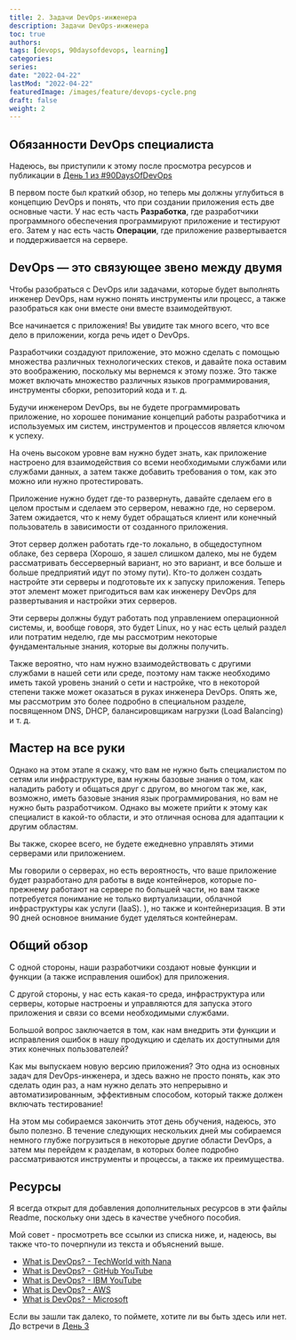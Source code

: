 ```yaml
---
title: 2. Задачи DevOps-инженера
description: Задачи DevOps-инженера
toc: true
authors:
tags: [devops, 90daysofdevops, learning]
categories:
series:
date: "2022-04-22"
lastMod: "2022-04-22"
featuredImage: /images/feature/devops-cycle.png
draft: false
weight: 2
---
```


## Обязанности DevOps специалиста

Надеюсь, вы приступили к этому после просмотра ресурсов и публикации в [День 1 из #90DaysOfDevOps](../day01)

В первом посте был краткий обзор, но теперь мы должны углубиться в концепцию DevOps и понять, что при создании приложения есть две основные части. У нас есть часть **Разработка**, где разработчики программного обеспечения программируют приложение и тестируют его. Затем у нас есть часть **Операции**, где приложение развертывается и поддерживается на сервере.

## DevOps — это связующее звено между двумя

Чтобы разобраться с DevOps или задачами, которые будет выполнять инженер DevOps, нам нужно понять инструменты или процесс, а также разобраться как они вместе они вместе взаимодейтвуют.

Все начинается с приложения! Вы увидите так много всего, что все дело в приложении, когда речь идет о DevOps.

Разработчики создадуют приложение, это можно сделать с помощью множества различных технологических стеков, и давайте пока оставим это воображению, поскольку мы вернемся к этому позже. Это также может включать множество различных языков программирования, инструменты сборки, репозиторий кода и т. д.

Будучи инженером DevOps, вы не будете программировать приложение, но хорошее понимание концепций работы разработчика и используемых им систем, инструментов и процессов является ключом к успеху.

На очень высоком уровне вам нужно будет знать, как приложение настроено для взаимодействия со всеми необходимыми службами или службами данных, а затем также добавить требования о том, как это можно или нужно протестировать.

Приложение нужно будет где-то развернуть, давайте сделаем его в целом простым и сделаем это сервером, неважно где, но сервером. Затем ожидается, что к нему будет обращаться клиент или конечный пользователь в зависимости от созданного приложения.

Этот сервер должен работать где-то локально, в общедоступном облаке, без сервера (Хорошо, я зашел слишком далеко, мы не будем рассматривать бессерверный вариант, но это вариант, и все больше и больше предприятий идут по этому пути). Кто-то должен создать настройте эти серверы и подготовьте их к запуску приложения. Теперь этот элемент может пригодиться вам как инженеру DevOps для развертывания и настройки этих серверов.

Эти серверы должны будут работать под управлением операционной системы, и, вообще говоря, это будет Linux, но у нас есть целый раздел или потратим неделю, где мы рассмотрим некоторые фундаментальные знания, которые вы должны получить.

Также вероятно, что нам нужно взаимодействовать с другими службами в нашей сети или среде, поэтому нам также необходимо иметь такой уровень знаний о сети и настройке, что в некоторой степени также может оказаться в руках инженера DevOps. Опять же, мы рассмотрим это более подробно в специальном разделе, посвященном DNS, DHCP, балансировщикам нагрузки (Load Balancing) и т. д.

## Мастер на все руки

Однако на этом этапе я скажу, что вам не нужно быть специалистом по сетям или инфраструктуре, вам нужны базовые знания о том, как наладить работу и общаться друг с другом, во многом так же, как, возможно, иметь базовые знания язык программирования, но вам не нужно быть разработчиком. Однако вы можете прийти к этому как специалист в какой-то области, и это отличная основа для адаптации к другим областям.

Вы также, скорее всего, не будете ежедневно управлять этими серверами или приложением.

Мы говорили о серверах, но есть вероятность, что ваше приложение будет разработано для работы в виде контейнеров, которые по-прежнему работают на сервере по большей части, но вам также потребуется понимание не только виртуализации, облачной инфраструктуры как услуги (IaaS). ), но также и контейнеризация. В эти 90 дней основное внимание будет уделяться контейнерам.

## Общий обзор

С одной стороны, наши разработчики создают новые функции и функции (а также исправления ошибок) для приложения.

С другой стороны, у нас есть какая-то среда, инфраструктура или серверы, которые настроены и управляются для запуска этого приложения и связи со всеми необходимыми службами.

Большой вопрос заключается в том, как нам внедрить эти функции и исправления ошибок в нашу продукцию и сделать их доступными для этих конечных пользователей?

Как мы выпускаем новую версию приложения? Это одна из основных задач для DevOps-инженера, и здесь важно не просто понять, как это сделать один раз, а нам нужно делать это непрерывно и автоматизированным, эффективным способом, который также должен включать тестирование!

На этом мы собираемся закончить этот день обучения, надеюсь, это было полезно. В течение следующих нескольких дней мы собираемся немного глубже погрузиться в некоторые другие области DevOps, а затем мы перейдем к разделам, в которых более подробно рассматриваются инструменты и процессы, а также их преимущества.

## Ресурсы

Я всегда открыт для добавления дополнительных ресурсов в эти файлы Readme, поскольку они здесь в качестве учебного пособия.

Мой совет - просмотреть все ссылки из списка ниже, и, надеюсь, вы также что-то почерпнули из текста и объяснений выше.

- [What is DevOps? - TechWorld with Nana](https://www.youtube.com/watch?v=0yWAtQ6wYNM)
- [What is DevOps? - GitHub YouTube](https://www.youtube.com/watch?v=kBV8gPVZNEE)
- [What is DevOps? - IBM YouTube](https://www.youtube.com/watch?v=UbtB4sMaaNM)
- [What is DevOps? - AWS](https://aws.amazon.com/devops/what-is-devops/)
- [What is DevOps? - Microsoft](https://docs.microsoft.com/en-us/devops/what-is-devops)

Если вы зашли так далеко, то поймете, хотите ли вы быть здесь или нет. До встречи в [День 3](../day03)
